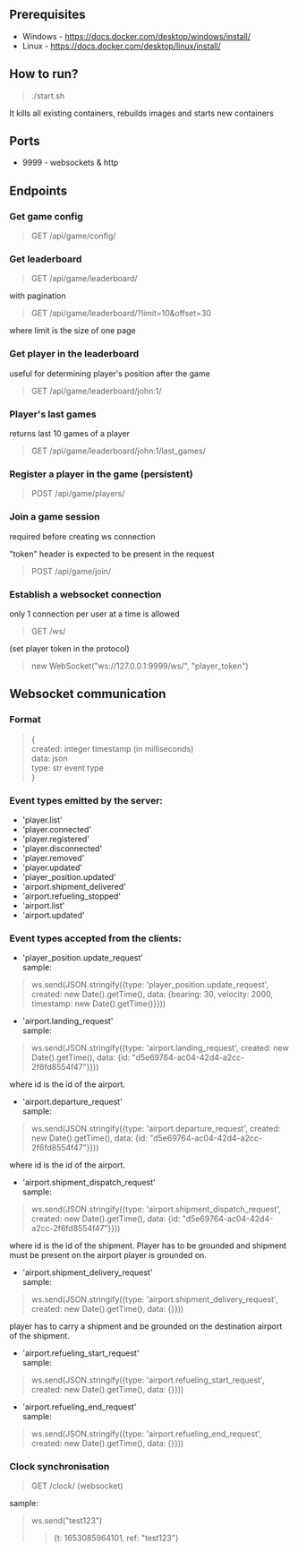 ## Prerequisites

- Windows - https://docs.docker.com/desktop/windows/install/
- Linux - https://docs.docker.com/desktop/linux/install/ 

## How to run?

> ./start.sh
>
It kills all existing containers, rebuilds images and starts new containers

## Ports
* 9999 - websockets & http

## Endpoints

### Get game config
> GET /api/game/config/

### Get leaderboard
> GET /api/game/leaderboard/

with pagination
> GET /api/game/leaderboard/?limit=10&offset=30

where limit is the size of one page

### Get player in the leaderboard

useful for determining player's position after the game
> GET /api/game/leaderboard/john:1/

### Player's last games

returns last 10 games of a player
> GET /api/game/leaderboard/john:1/last_games/

### Register a player in the game (persistent)
> POST /api/game/players/

### Join a game session
required before creating ws connection

"token" header is expected to be present in the request
> POST /api/game/join/

### Establish a websocket connection 
only 1 connection per user at a time is allowed
> GET /ws/

(set player token in the protocol)
> new WebSocket("ws://127.0.0.1:9999/ws/", "player_token")

## Websocket communication

### Format
> {<br>
> created: integer timestamp (in milliseconds)<br>
> data: json<br>
> type: str event type<br>
> }

### Event types emitted by the server:
* 'player.list'
* 'player.connected'
* 'player.registered'
* 'player.disconnected'
* 'player.removed'
* 'player.updated'
* 'player_position.updated'
* 'airport.shipment_delivered'
* 'airport.refueling_stopped'
* 'airport.list'
* 'airport.updated'

### Event types accepted from the clients:
* 'player_position.update_request'<br>
sample:
> ws.send(JSON.stringify({type: 'player_position.update_request', created: new Date().getTime(), data: {bearing: 30, velocity: 2000, timestamp: new Date().getTime()}}))

* 'airport.landing_request'<br>
sample:
> ws.send(JSON.stringify({type: 'airport.landing_request', created: new Date().getTime(), data: {id: "d5e69764-ac04-42d4-a2cc-2f6fd8554f47"}}))

where id is the id of the airport.

* 'airport.departure_request'<br>
sample:
> ws.send(JSON.stringify({type: 'airport.departure_request', created: new Date().getTime(), data: {id: "d5e69764-ac04-42d4-a2cc-2f6fd8554f47"}}))

where id is the id of the airport.


* 'airport.shipment_dispatch_request'<br>
sample:
> ws.send(JSON.stringify({type: 'airport.shipment_dispatch_request', created: new Date().getTime(), data: {id: "d5e69764-ac04-42d4-a2cc-2f6fd8554f47"}}))

where id is the id of the shipment. Player has to be grounded and shipment must be present on the airport player is grounded on.


* 'airport.shipment_delivery_request'<br>
sample:
> ws.send(JSON.stringify({type: 'airport.shipment_delivery_request', created: new Date().getTime(), data: {}}))

player has to carry a shipment and be grounded on the destination airport of the shipment.


* 'airport.refueling_start_request'<br>
sample:
> ws.send(JSON.stringify({type: 'airport.refueling_start_request', created: new Date().getTime(), data: {}}))


* 'airport.refueling_end_request'<br>
sample:
> ws.send(JSON.stringify({type: 'airport.refueling_end_request', created: new Date().getTime(), data: {}}))


### Clock synchronisation
> GET /clock/ (websocket)

sample:
> ws.send("test123")
> > {t: 1653085964101, ref: "test123"}
